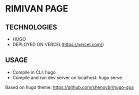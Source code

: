 # RIMIVAN PAGE

## TECHNOLOGIES
- HUGO
- DEPLOYED ON VERCEL(https://vercel.com/)

## USAGE
- Compile in CLI: hugo
- Compile and run dev server on localhost: hugo serve

Based on hugo theme: https://github.com/shenoybr/hugo-goa

